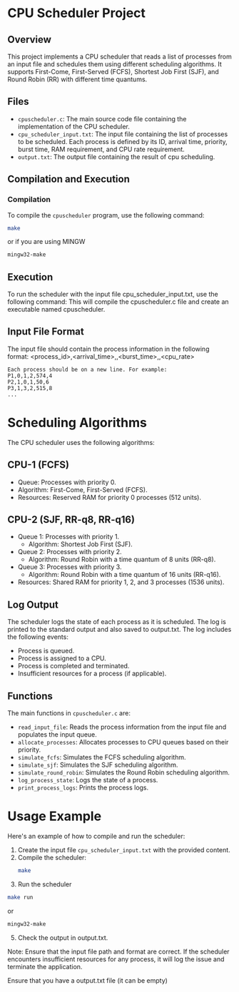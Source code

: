 # CPU Scheduler Project

## Overview
This project implements a CPU scheduler that reads a list of processes from an input file and schedules them using different scheduling algorithms. It supports First-Come, First-Served (FCFS), Shortest Job First (SJF), and Round Robin (RR) with different time quantums.

## Files
- `cpuscheduler.c`: The main source code file containing the implementation of the CPU scheduler.
- `cpu_scheduler_input.txt`: The input file containing the list of processes to be scheduled. Each process is defined by its ID, arrival time, priority, burst time, RAM requirement, and CPU rate requirement.
- `output.txt`: The output file containing the result of cpu scheduling.

## Compilation and Execution
### Compilation
To compile the `cpuscheduler` program, use the following command:
```sh
make
```
or if you are using MINGW
```sh
mingw32-make
```
## Execution
To run the scheduler with the input file cpu_scheduler_input.txt, use the following command:
This will compile the cpuscheduler.c file and create an executable named cpuscheduler.

## Input File Format
The input file should contain the process information in the following format:
<process_id>,<arrival_time>,<priority>,<burst_time>,<ram>,<cpu_rate>
```
Each process should be on a new line. For example:
P1,0,1,2,574,4
P2,1,0,1,50,6
P3,1,3,2,515,8
...
```
# Scheduling Algorithms

The CPU scheduler uses the following algorithms:

## CPU-1 (FCFS)
- Queue: Processes with priority 0.
- Algorithm: First-Come, First-Served (FCFS).
- Resources: Reserved RAM for priority 0 processes (512 units).

## CPU-2 (SJF, RR-q8, RR-q16)
- Queue 1: Processes with priority 1.
  - Algorithm: Shortest Job First (SJF).
- Queue 2: Processes with priority 2.
  - Algorithm: Round Robin with a time quantum of 8 units (RR-q8).
- Queue 3: Processes with priority 3.
  - Algorithm: Round Robin with a time quantum of 16 units (RR-q16).
- Resources: Shared RAM for priority 1, 2, and 3 processes (1536 units).

## Log Output
The scheduler logs the state of each process as it is scheduled. The log is printed to the standard output and also saved to output.txt. The log includes the following events:
- Process is queued.
- Process is assigned to a CPU.
- Process is completed and terminated.
- Insufficient resources for a process (if applicable).

## Functions
The main functions in `cpuscheduler.c` are:
- `read_input_file`: Reads the process information from the input file and populates the input queue.
- `allocate_processes`: Allocates processes to CPU queues based on their priority.
- `simulate_fcfs`: Simulates the FCFS scheduling algorithm.
- `simulate_sjf`: Simulates the SJF scheduling algorithm.
- `simulate_round_robin`: Simulates the Round Robin scheduling algorithm.
- `log_process_state`: Logs the state of a process.
- `print_process_logs`: Prints the process logs.

# Usage Example

Here's an example of how to compile and run the scheduler:

1. Create the input file `cpu_scheduler_input.txt` with the provided content.
2. Compile the scheduler:
   ```sh
   make
   ```
3. Run the scheduler
```sh
make run
```
or
```sh
mingw32-make
```
5. Check the output in output.txt.

Note: Ensure that the input file path and format are correct. If the scheduler encounters insufficient resources for any process, it will log the issue and terminate the application.

Ensure that you have a output.txt file (it can be empty)
